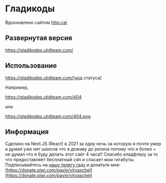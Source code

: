 # Гладикоды

Вдохновлено сайтом [http.cat](https://github.com/httpcats/http.cat)

## Развернутая версия

https://gladikodes.utidteam.com/

## Использование

https://gladikodes.utidteam.com/[код статуса]

Например,

https://gladikodes.utidteam.com/404

или

https://gladikodes.utidteam.com/404.png

## Информация

Сделано на Next.JS (React) в 2021 за одну ночь за которую я почти умер и думал уже нет шансов что я доживу до релиза потому что я болел + не думал что я буду делать этот сайт 4 часа!! Спасибо кладфлеру за то что предоставляет бесплатный cdn и спасает мои гигабуты. Подписывайтесь на [нашу телегу гадз](https://t.me/gadzas) и донатьте мне: [https://donate.qiwi.com/payin/vityaschel](https://donate.qiwi.com/payin/vityaschel)